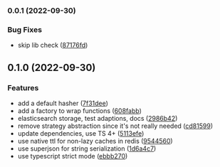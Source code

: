 

### 0.0.1 (2022-09-30)


### Bug Fixes

* skip lib check ([87176fd](https://github.com/boredland/node-ts-cache/commit/87176fd5b7c78ec1232c2af3f0050f096aca9456))

## 0.1.0 (2022-09-30)


### Features

* add a default hasher ([7f31dee](https://github.com/boredland/node-ts-cache/commit/7f31dee52c089d89554e4c65f52cb660282fb990))
* add a factory to wrap functions ([608fabb](https://github.com/boredland/node-ts-cache/commit/608fabb2b6022c64154bb4a6ba9af7028e9c2f15))
* elasticsearch storage, test adaptions, docs ([2986b42](https://github.com/boredland/node-ts-cache/commit/2986b42e49ba4e66c65c16bdcf01e97a95cd7797))
* remove strategy abstraction since it's not really needed ([cd81599](https://github.com/boredland/node-ts-cache/commit/cd81599468d344d4bcad17906ae15b4e4054f911))
* update dependencies, use TS 4+ ([5113efe](https://github.com/boredland/node-ts-cache/commit/5113efecbce827bde4b03d8955e26f487c3a990f))
* use native ttl for non-lazy caches in redis ([9544560](https://github.com/boredland/node-ts-cache/commit/95445604e6621544b06d37d276f675341f23fcaf))
* use superjson for string serialization ([1d6a4c7](https://github.com/boredland/node-ts-cache/commit/1d6a4c763d9f7b82dfc068757871bef8e38f4e46))
* use typescript strict mode ([ebbb270](https://github.com/boredland/node-ts-cache/commit/ebbb27007ef7898a1ce0ac45a5f575d7d56981c9))